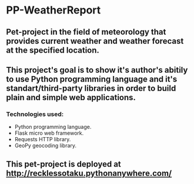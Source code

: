 # PP-WeatherReport

## Pet-project in the field of meteorology that provides current weather and weather forecast at the specified location.

## This project's goal is to show it's author's abitily to use Python programming language and it's standart/third-party libraries in order to build plain and simple web applications. 

### Technologies used:

- Python programming language.
- Flask micro web framework.
- Requests HTTP library.
- GeoPy geocoding library.

## This pet-project is deployed at http://recklessotaku.pythonanywhere.com/
